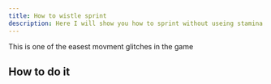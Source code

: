 ```yaml
---
title: How to wistle sprint
description: Here I will show you how to sprint without useing stamina in botw
---
```

This is one of the easest movment glitches in the game 

## How to do it